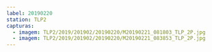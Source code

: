 ```yaml
---
label: 20190220
station: TLP2
capturas:
  - imagem: TLP2/2019/201902/20190220/M20190221_081803_TLP_2P.jpg
  - imagem: TLP2/2019/201902/20190220/M20190221_083853_TLP_2P.jpg
---
```

